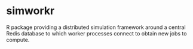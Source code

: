 # simworkr
R package providing a distributed simulation framework around a central Redis database to which worker processes connect to obtain new jobs to compute.
